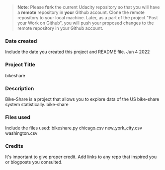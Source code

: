 >**Note**: Please **fork** the current Udacity repository so that you will have a **remote** repository in **your** Github account. Clone the remote repository to your local machine. Later, as a part of the project "Post your Work on Github", you will push your proposed changes to the remote repository in your Github account.

### Date created
Include the date you created this project and README file.
Jun 4 2022

### Project Title
bikeshare

### Description
Bike-Share is a project that allows you to explore data of the US bike-share system statistically. bike-share

### Files used
Include the files used: bikeshare.py chicago.csv new_york_city.csv washington.csv
### Credits
It's important to give proper credit. Add links to any repo that inspired you or blogposts you consulted.

